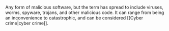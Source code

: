 Any form of malicious software, but the term has spread to include viruses, worms, spyware, trojans, and other malicious code. It can range from being an inconvenience to catastrophic, and can be considered [[Cyber crime|cyber crime]].